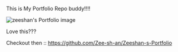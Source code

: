 This is My Portfolio Repo buddy!!!!

![zeeshan's Portfolio image](https://github.com/user-attachments/assets/4e2223aa-0778-4677-ae99-6aa480093118)

Love this???


Checkout then ::
https://github.com/Zee-sh-an/Zeeshan-s-Portfolio
